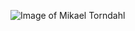 ![Image of Mikael Torndahl](https://scontent-arn2-1.xx.fbcdn.net/v/t1.0-9/79197390_10158104380932932_6636672298587783168_n.jpg?_nc_cat=107&ccb=3&_nc_sid=09cbfe&_nc_ohc=JvPleTo-B9wAX-A_Bu3&_nc_ht=scontent-arn2-1.xx&oh=ae0e120ee3785d624fb6c08cba16d68b&oe=6052DF8E)
